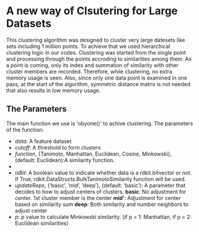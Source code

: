 # A new way of Clsutering for Large Datasets

This clustering algorithm was designed to cluster very large datesets like sets including 1 million points. To achieve that we used hierarchical clustering logic in our codes. Clustering was started from the single point and processing through the points accroding to similarities among them. As a point is coming, only its index and summation of similarity with other cluster members are recorded. Therefore, while clustering, no extra memory usage is seen. Also, since only one data point is examined in one pass, at the start of the algorithm, symmetric distance matrix is not needed that also results in low memory usage. 

## The Parameters

The main function we use is  'obyone()' to achive clustering. The parameters of the function:

-   *data*: A feature dataset
-   *cutoff*: A threshold to form clusters
-   *function*, {Tanimoto, Manhattan, Euclidean, Cosine, Minkowski}, (default: Euclidean):A similarity function.
-        
-   *isBit*: A boolean value to indicate whether data is a rdkit.bitvector or not. If True, rdkit.DataStructs.BulkTanimotoSimilarity function will be used.
-   *updateReps*, {‘basic’, ’mid’, ’deep’}, (default: ‘basic’): A parameter that decides to how to adjust centers of clusters.
          **basic**: No adjustment for center. 1st cluster member is the center
          **mid’**: Adjustment for center based on similarity sum
          **deep**: Both similarity and number neighbors to adjust center
-   *p*: p value to calculate Minkowski similarity. (if p = 1: Manhattan, if p = 2: Euclidean similarities) 
